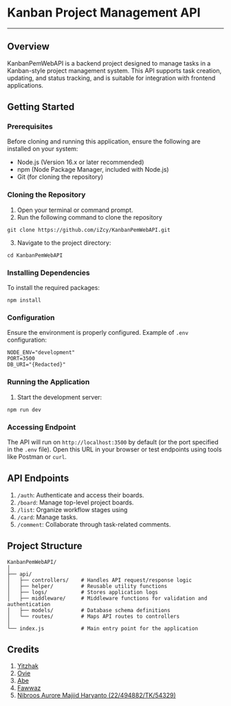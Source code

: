 # Kanban Project Management API

---

## Overview
KanbanPemWebAPI is a backend project designed to manage tasks in a Kanban-style project management system. This API supports task creation, updating, and status tracking, and is suitable for integration with frontend applications.

## Getting Started

### Prerequisites
Before cloning and running this application, ensure the following are installed on your system:
- Node.js (Version 16.x or later recommended)
- npm (Node Package Manager, included with Node.js)
- Git (for cloning the repository)

### Cloning the Repository
1. Open your terminal or command prompt.
2. Run the following command to clone the repository
```
git clone https://github.com/iZcy/KanbanPemWebAPI.git
```
3. Navigate to the project directory:
```
cd KanbanPemWebAPI
```

### Installing Dependencies
To install the required packages:
```
npm install
```

### Configuration
Ensure the environment is properly configured. Example of ```.env``` configuration:
```
NODE_ENV="development"
PORT=3500
DB_URI="{Redacted}"
```

### Running the Application
1. Start the development server:
```
npm run dev
```

### Accessing Endpoint
The API will run on ```http://localhost:3500``` by default (or the port specified in the ```.env``` file). Open this URL in your browser or test endpoints using tools like Postman or ```curl```.

## API Endpoints
1. ```/auth```: Authenticate and access their boards.
2. ```/board```: Manage top-level project boards.
3. ```/list```: Organize workflow stages using
4. ```/card```: Manage tasks.
5. ```/comment```: Collaborate through task-related comments.

## Project Structure
```
KanbanPemWebAPI/
│  
├── api/                
│   ├── controllers/    # Handles API request/response logic
│   ├── helper/         # Reusable utility functions
│   ├── logs/           # Stores application logs
│   ├── middleware/     # Middleware functions for validation and authentication
│   ├── models/         # Database schema definitions
│   └── routes/         # Maps API routes to controllers
│
└── index.js            # Main entry point for the application

```

## Credits
1. [Yitzhak](https://github.com/iZcy)
2. [Ovie](https://github.com/Khairazzz)
3. [Abe](https://github.com/abeputra)
4. [Fawwaz](https://github.com/sulaimanfawwazak)
5. [Nibroos Aurore Majiid Haryanto (22/494882/TK/54329)](https://github.com/potreic)